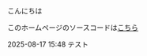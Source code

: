 こんにちは

このホームページのソースコードは[こちら](https://kiricreamer-sys.github.io/Sample-Pages/)

2025-08-17 15:48 テスト
